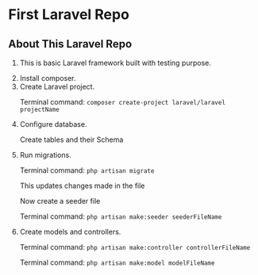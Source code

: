 <p align="center"><h1>First Laravel Repo</h1></p>



## About This Laravel Repo
<ol>
    <li>
        <p>This is basic Laravel framework built with testing purpose.</p>
    </li>
    <li>Install composer.</li>
    <li>Create Laravel project.</li>
    <p>Terminal command: <code>composer create-project laravel/laravel projectName</code></p>
    <li>Configure database.</li>
    <p>Create tables and their Schema</p>
    <li>Run migrations.</li>
    <p>Terminal command: <code>php artisan migrate</code></p>
    <p>This updates changes made in the file</p>
    <p>Now create a seeder file</p>
    <p>Terminal command: <code>php artisan make:seeder seederFileName</code></p>
    <li>Create models and controllers.</li>
    <p>Terminal command: <code>php artisan make:controller controllerFileName</code></p>
    <p>Terminal command: <code>php artisan make:model modelFileName
